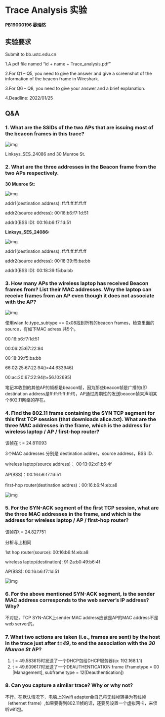 # Trace Analysis 实验

**PB19000196 晏瑞然**

## 实验要求

Submit to bb.ustc.edu.cn

1.A pdf file named “id + name + Trace_analysis.pdf”

2.For Q1 – Q5, you need to give the answer and give a screenshot of the information of the beacon frame in Wireshark.

3.For Q6 – Q8, you need to give your answer and a brief explanation.

4.Deadline: 2022/01/25

## Q&A

### 1. What are the SSIDs of the two APs that are issuing most of the beacon frames in this trace? 

![img](./img/q1.png)

Linksys_SES_24086 and 30 Munroe St.

### 2. What are the three addresses in the Beacon frame from the two APs respectively. 

**30 Munroe St:**

![img](./img/q2_1.png)

addr1(destination address): ff:ff:ff:ff:ff:ff

addr2(source address): 00:16:b6:f7:1d:51

addr3(BSS ID): 00:16:b6:f7:1d:51 

**Linksys_SES_24086:**

![img](./img/q2_2.png)

addr1(destination address): ff:ff:ff:ff:ff:ff

addr2(source address): 00:18:39:f5:ba:bb

addr3(BSS ID): 00:18:39:f5:ba:bb

### 3. How many APs the wireless laptop has received Beacon frames from? List their MAC addresses. Why the laptop can receive frames from an AP even though it does not associate with the AP? 

![img](./img/q3.png)

使用wlan.fc.type_subtype == 0x08找到所有的beacon frames，检查里面的source，有如下MAC adress.共5个。

00:16:b6:f7:1d:51

00:06:25:67:22:94

00:18:39:f5:ba:bb

66:02:25:67:22:94(t=44.633946)

00:ac:20:67:22:94(t=56.102695)

笔记本收到的其他AP的帧都是beacon帧，因为那些beacon帧是广播的(即destination address是ff:ff:ff:ff:ff:ff)，AP通过周期性的发送beacon帧来声明某个802.11网络的存在。

### 4. Find the 802.11 frame containing the SYN TCP segment for this first TCP session (that downloads alice.txt). What are the three MAC addresses in the frame, which is the address for wireless laptop / AP / first-hop router? 

该帧在 t = 24.811093

3个MAC addresses 分别是 destination addres，source address，BSS ID. 

wireless laptop(source address)： 00:13:02:d1:b6:4f

AP(BSS)：00:16:b6:f7:1d:51

first-hop router(destination addres)：00:16:b6:f4:eb:a8

![img](./img/q4.png)

### 5. For the SYN-ACK segment of the first TCP session, what are the three MAC addresses in the frame, and which is the address for wireless laptop / AP / first-hop router? 

该帧在t = 24.827751

分析与上相同

1st hop router(source): 00:16:b6:f4:eb:a8

wireless laptop(destination): 91:2a:b0:49:b6:4f

AP(BSS):  00:16:b6:f7:1d:51

![img](./img/q5.png)



### 6. For the above mentioned SYN-ACK segment, is the sender MAC address corresponds to the web server’s IP address? Why? 

不对应，TCP SYN-ACK上sender MAC address应该是AP的MAC address不是web server的。

### 7. What two actions are taken (i.e., frames are sent) by the host in the trace just after *t=49*, to end the association with the *30 Munroe St* AP? 

1. t = 49.583615时发送了一个DHCP包给DHCP服务器(ip: 192.168.1.1)
2. t = 49.609617时发送了一个DEAUTHENTICATION frame (Frametype = 00 [Management], subframe type = 12[Deauthentication])

### 8. Can you capture a similar trace? Why or why not? 

不行。在默认情况下，电脑上的wifi adapter会自己将无线帧转换为有线帧（ethernet frame）,如果要得到802.11帧的话，还要另设置一个虚拟网卡，来侦听wifi包。





